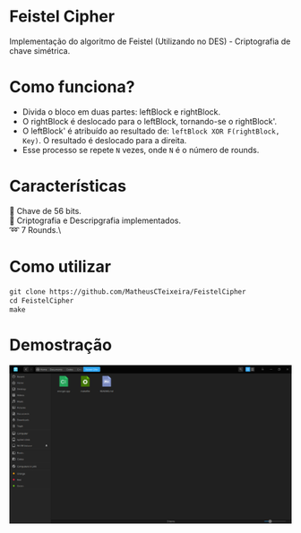 # Feistel Cipher
Implementação do algoritmo de Feistel (Utilizando no DES) - Criptografia de chave simétrica.

# Como funciona?
  - Divida o bloco em duas partes: leftBlock e rightBlock.
  - O rightBlock é deslocado para o leftBlock, tornando-se o rightBlock'.
  - O leftBlock' é atribuído ao resultado de: ```leftBlock XOR F(rightBlock, Key)```. O resultado é deslocado para a direita.
  - Esse processo se repete ```N``` vezes, onde ```N``` é o número de rounds.

# Características
 :straight_ruler: Chave de 56 bits.\
 :closed_lock_with_key: Criptografia e Descripgrafia implementados.\
 :loop: 7 Rounds.\

# Como utilizar
  ```
  git clone https://github.com/MatheusCTeixeira/FeistelCipher
  cd FeistelCipher
  make
  ```

# Demostração
![Demonstração](https://github.com/DarkMCT/host_images/blob/master/feistel/deepin-screen-recorder_dde-file-manager_20190803171123.gif?raw=true)
